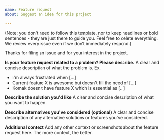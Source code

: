 ```yaml
---
name: Feature request
about: Suggest an idea for this project

---
```


(Note: you don't need to follow this template, nor to keep headlines or bold sentences - they are just there to guide you. Feel free to delete everything. We review every issue even if we don't immediately respond.)

Thanks for filing an issue and for your interest in the project.

**Is your feature request related to a problem? Please describe.**
A clear and concise description of what the problem is. Ex.
* I'm always frustrated when [...]
* Current feature X is awesome but doesn't fill the need of [...]
* Komak doesn't have feature X which is essential as [...]

**Describe the solution you'd like**
A clear and concise description of what you want to happen.

**Describe alternatives you've considered (optional)**
A clear and concise description of any alternative solutions or features you've considered.

**Additional context**
Add any other context or screenshots about the feature request here. The more context, the better.